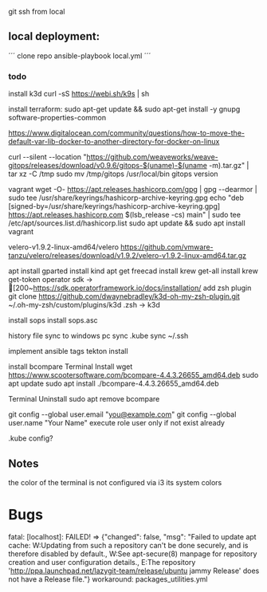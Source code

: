
git ssh from local



## local deployment:
´´´
clone repo 
ansible-playbook local.yml 
´´´


### todo
install k3d
curl -sS https://webi.sh/k9s | sh

install terraform:
sudo apt-get update && sudo apt-get install -y gnupg software-properties-common


https://www.digitalocean.com/community/questions/how-to-move-the-default-var-lib-docker-to-another-directory-for-docker-on-linux

curl --silent --location "https://github.com/weaveworks/weave-gitops/releases/download/v0.9.6/gitops-$(uname)-$(uname -m).tar.gz" | tar xz -C /tmp
sudo mv /tmp/gitops /usr/local/bin
gitops version

vagrant
wget -O- https://apt.releases.hashicorp.com/gpg | gpg --dearmor | sudo tee /usr/share/keyrings/hashicorp-archive-keyring.gpg
echo "deb [signed-by=/usr/share/keyrings/hashicorp-archive-keyring.gpg] https://apt.releases.hashicorp.com $(lsb_release -cs) main" | sudo tee /etc/apt/sources.list.d/hashicorp.list
sudo apt update && sudo apt install vagrant

velero-v1.9.2-linux-amd64/velero
https://github.com/vmware-tanzu/velero/releases/download/v1.9.2/velero-v1.9.2-linux-amd64.tar.gz

apt install gparted
install kind
apt get freecad
install krew get-all
install krew  get-token
operator sdk -> [200~https://sdk.operatorframework.io/docs/installation/
add zsh plugin
git clone https://github.com/dwaynebradley/k3d-oh-my-zsh-plugin.git ~/.oh-my-zsh/custom/plugins/k3d
.zsh -> k3d

install sops
install sops.asc

history file sync to windows pc
sync .kube
sync ~/.ssh

implement ansible tags
tekton install

install  bcompare
Terminal Install
wget https://www.scootersoftware.com/bcompare-4.4.3.26655_amd64.deb
sudo apt update
sudo apt install ./bcompare-4.4.3.26655_amd64.deb


Terminal Uninstall
sudo apt remove bcompare

git config --global user.email "you@example.com"
git config --global user.name "Your Name"
execute role user only if not exist already

.kube config?


## Notes
the color of the terminal is not configured via i3 its system colors

# Bugs

fatal: [localhost]: FAILED! => {"changed": false, "msg": "Failed to update apt cache: W:Updating from such a repository can't be done securely, and is therefore disabled by default., W:See apt-secure(8) manpage for repository creation and user configuration details., E:The repository 'http://ppa.launchpad.net/lazygit-team/release/ubuntu jammy Release' does not have a Release file."}
workaround:
packages_utilities.yml

